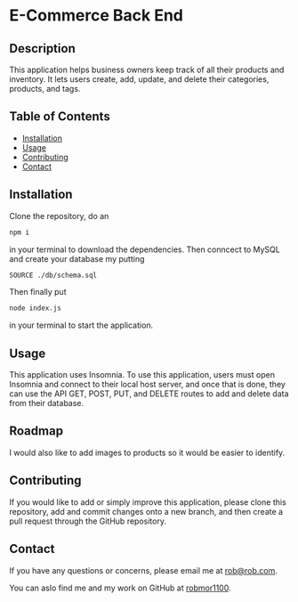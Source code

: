 # E-Commerce Back End


## Description

This application helps business owners keep track of all their products and inventory. It lets users create, add, update, and delete their categories, products, and tags.


## Table of Contents

  * [Installation](#installation)
  * [Usage](#usage)
  * [Contributing](#contributing)
  * [Contact](#contact)


## Installation

Clone the repository, do an 
```bash
npm i
```
 in your terminal to download the dependencies.
 Then conncect to MySQL and create your database my putting 
 ```bash
 SOURCE ./db/schema.sql
 ```
 Then finally put
```bash 
node index.js 
```  
in your terminal to start the application. 


## Usage

This application uses Insomnia. To use this application, users must open Insomnia and connect to their local host server, and once that is done, they can use the API GET, POST, PUT, and DELETE routes to add and delete data from their database.


## Roadmap

I would also like to add images to products so it would be easier to identify.


## Contributing

If you would like to add or simply improve this application, please clone this repository, add and commit changes onto a new branch, and then create a pull request through the GitHub repository.


## Contact 

If you have any questions or concerns, please email me at <a href="mailto: robmor1100">rob@rob.com</a>.

You can aslo find me and my work on GitHub at [robmor1100](https://github.com/robmor1100).